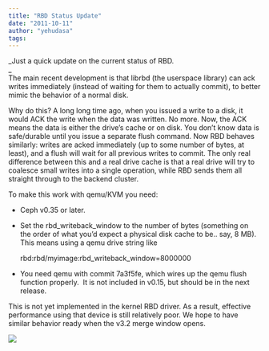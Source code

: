 ```yaml
---
title: "RBD Status Update"
date: "2011-10-11"
author: "yehudasa"
tags: 
---
```


_Just a quick update on the current status of RBD.  
_  
The main recent development is that librbd (the userspace library) can ack writes immediately (instead of waiting for them to actually commit), to better mimic the behavior of a normal disk.

Why do this? A long long time ago, when you issued a write to a disk, it would ACK the write when the data was written. No more. Now, the ACK means the data is either the drive’s cache or on disk. You don’t know data is safe/durable until you issue a separate flush command. Now RBD behaves similarly: writes are acked immediately (up to some number of bytes, at least), and a flush will wait for all previous writes to commit. The only real difference between this and a real drive cache is that a real drive will try to coalesce small writes into a single operation, while RBD sends them all straight through to the backend cluster.

To make this work with qemu/KVM you need:

- Ceph v0.35 or later.
- Set the rbd\_writeback\_window to the number of bytes (something on the order of what you’d expect a physical disk cache to be.. say, 8 MB). This means using a qemu drive string like
    
    rbd:rbd/myimage:rbd\_writeback\_window=8000000
    
- You need qemu with commit 7a3f5fe, which wires up the qemu flush function properly.  It is not included in v0.15, but should be in the next release.

This is not yet implemented in the kernel RBD driver. As a result, effective performance using that device is still relatively poor. We hope to have similar behavior ready when the v3.2 merge window opens.

![](http://track.hubspot.com/__ptq.gif?a=268973&k=14&bu=http://ceph.com&r=http://ceph.com/dev-notes/rbd-status-update/&bvt=rss&p=wordpress)
